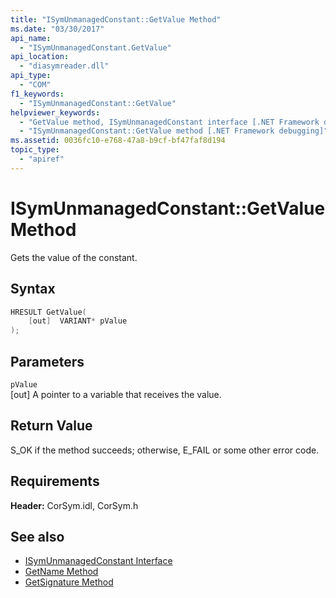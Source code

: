 ```yaml
---
title: "ISymUnmanagedConstant::GetValue Method"
ms.date: "03/30/2017"
api_name: 
  - "ISymUnmanagedConstant.GetValue"
api_location: 
  - "diasymreader.dll"
api_type: 
  - "COM"
f1_keywords: 
  - "ISymUnmanagedConstant::GetValue"
helpviewer_keywords: 
  - "GetValue method, ISymUnmanagedConstant interface [.NET Framework debugging]"
  - "ISymUnmanagedConstant::GetValue method [.NET Framework debugging]"
ms.assetid: 0036fc10-e768-47a8-b9cf-bf47faf8d194
topic_type: 
  - "apiref"
---
```

# ISymUnmanagedConstant::GetValue Method
Gets the value of the constant.  
  
## Syntax  
  
```cpp  
HRESULT GetValue(  
    [out]  VARIANT* pValue  
);  
```  
  
## Parameters  
 `pValue`  
 [out] A pointer to a variable that receives the value.  
  
## Return Value  
 S_OK if the method succeeds; otherwise, E_FAIL or some other error code.  
  
## Requirements  
 **Header:** CorSym.idl, CorSym.h  
  
## See also

- [ISymUnmanagedConstant Interface](isymunmanagedconstant-interface.md)
- [GetName Method](isymunmanagedconstant-getname-method.md)
- [GetSignature Method](isymunmanagedconstant-getsignature-method.md)
